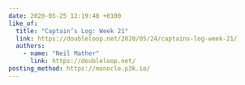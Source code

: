 ```yaml
---
date: 2020-05-25 12:19:48 +0100
like_of:
  title: "Captain’s Log: Week 21"
  link: https://doubleloop.net/2020/05/24/captains-log-week-21/
  authors:
    - name: "Neil Mather"
      link: https://doubleloop.net/
posting_method: https://monocle.p3k.io/
---
```

